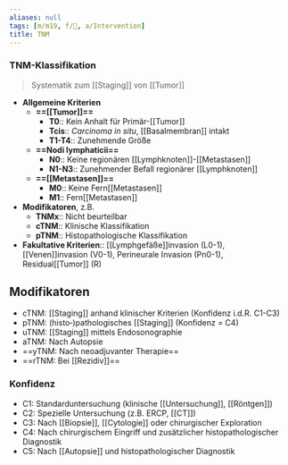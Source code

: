 ```yaml
---
aliases: null
tags: [m/m19, f/🦀, a/Intervention]
title: TNM
---
```

### TNM-Klassifikation
> Systematik zum [[Staging]] von [[Tumor]]
- **Allgemeine Kriterien**
	- **==[[Tumor]]==**
		- **T0**:: Kein Anhalt für Primär-[[Tumor]]
		- **Tcis**:: *Carcinoma in situ*, [[Basalmembran]] intakt
		- **T1-T4**:: Zunehmende Größe
	- **==Nodi lymphaticii==**
		- **N0**:: Keine regionären [[Lymphknoten]]-[[Metastasen]]
		- **N1-N3**:: Zunehmender Befall regionärer [[Lymphknoten]]
	- **==[[Metastasen]]==**
		- **M0**:: Keine Fern[[Metastasen]]
		- **M1**:: Fern[[Metastasen]]
- **Modifikatoren**, z.B.
	- **TNMx**:: Nicht beurteilbar
	- **cTNM**:: Klinische Klassifikation
	- **pTNM**:: Histopathologische Klassifikation
- **Fakultative Kriterien**:: [[Lymphgefäße]]invasion (L0-1), [[Venen]]invasion (V0-1), Perineurale Invasion (Pn0-1), Residual[[Tumor]] (R)

## Modifikatoren
- cTNM: [[Staging]] anhand klinischer Kriterien (Konfidenz i.d.R. C1-C3)
- pTNM: (histo‑)pathologisches [[Staging]] (Konfidenz = C4)
- uTNM: [[Staging]] mittels Endosonographie
- aTNM: Nach Autopsie
- ==yTNM: Nach neoadjuvanter Therapie==
- ==rTNM: Bei [[Rezidiv]]==

### Konfidenz
- C1: Standarduntersuchung (klinische [[Untersuchung]], [[Röntgen]])
- C2: Spezielle Untersuchung (z.B. ERCP, [[CT]])
- C3: Nach [[Biopsie]], [[Cytologie]] oder chirurgischer Exploration
- C4: Nach chirurgischem Eingriff und zusätzlicher histopathologischer Diagnostik
- C5: Nach [[Autopsie]] und histopathologischer Diagnostik